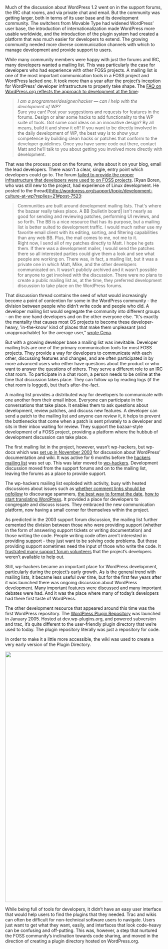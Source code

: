 Much of the discussion about WordPress 1.2 went on in the support forums, the IRC chat rooms, and via private chat and email. But the community was getting larger, both in terms of its user base and its development community. The switchers from Movable Type had widened WordPress’ user base, the introduction of internationalization made WordPress more usable worldwide,  and the introduction of the plugin system had created a platform that was much easier for developers to extend. The growing community needed more diverse communication channels with which to manage development and provide support to users. 

While many community members were happy with just the forums and IRC, many developers wanted a mailing list. This was particularly the case for developers who had experience with other FOSS projects. A mailing list is one of the most important communication tools in a FOSS project and WordPress lacked one. It took more than a year after the project’s inception for WordPress’ developer infrastructure to properly take shape. The [FAQ on WordPress.org reflects the approach to development at the time](https://web.archive.org/web/20040402000122/http://wordpress.org/docs/faq/):	
> _I am a programmer/designer/hacker — can I help with the development of WP?_	
> Sure you can! Post your suggestions and requests for features in the forums. Design or alter some hacks to add functionality to the WP suite of tools. Got some cool ideas on an innovative design? By all means, build it and show it off! If you want to be directly involved in the daily development of WP, the best way is to show your competence by building clean hacks or patches that conform to the developer guidelines. Once you have some code out there, contact Matt and he’ll talk to you about getting you involved more directly with development.	

That was the process: post on the forums, write about it on your blog, email the lead developers. There wasn’t a clear, single, entry point which developers could go to. The forum [failed to provide the proper infrastructure that developers were used to on FOSS projects](http://wordpress.org/support/topic/development-culture-at-wp?replies=21). [Ryan Boren, who  was still new to the project, had experience of Linux development. He posted to the thread](http://wordpress.org/support/topic/development-culture-at-wp?replies=21#post-7523: 

> Communities are built around development mailing lists. That's where the bazaar really takes place. A BB [bulletin board] isn't nearly as good for sending and reviewing patches, performing UI reviews, and so forth. The BB is a nice resource that has its purpose, but a mailing list is better suited to development traffic. I would much rather use my favorite email client with its editing, sorting, and filtering capabilities than any web BB. Plus, the mail comes to me, not me to it.	
> Right now, I send all of my patches directly to Matt. I hope he gets them. If there was a development mailer, I would send the patches there so all interested parties could give them a look and see what people are working on.	
There was, in fact, a mailing list, but it was a private one in which Matt, Mike, and the other developers communicated on. It wasn’t publicly archived and it wasn’t possible for anyone to get involved with the discussion. There were no plans to create a public mailing list as, at the time, they preferred development discussion to take place on the WordPress forums. 

That discussion thread contains the seed of what would increasingly become a point of contention for some in the WordPress community - the division between people who didn’t write code and people who did. A developer mailing list would segregate the community into different groups - on the one hand developers and on the other everyone else. “It's exactly the mentality that causes most OS projects to become these developer-heavy, 'in-the-know' kind of places that make them unpleasant (and unapproachable) for the average user,” [wrote Cena](http://wordpress.org/support/topic/development-culture-at-wp?replies=21#post-7536). 


But with a growing developer base a mailing list was inevitable. Developer mailing lists are one of the primary communication tools for most FOSS projects. They provide a way for developers to communicate with each other, discussing features and changes, and are often participated in by more advanced users who either have questions about the product or who want to answer the questions of others. They serve a different role to an IRC chat room. To participate in a chat room, a person needs to be online at the time that discussion takes place. They can follow up by reading logs (if the chat room is logged), but that’s after-the-fact. 

A mailing list provides a distributed way for developers to communicate with one another from their email inbox. Everyone can participate in the conversations that take place. It enables them to ask questions about development, review patches, and discuss new features. A developer can send a patch to the mailing list and anyone can review it, it helps to prevent the bottlenecks that come when a patch is sent privately to a developer and sits in their inbox waiting for review. They support the bazaar-style development of a FOSS project, providing a platform where the hubbub of development discussion can take place.

 The first mailing list in the project, however, wasn’t wp-hackers, but wp-docs which was [set up in November 2003](https://web.archive.org/web/20090107221645/http://comox.textdrive.com/pipermail/docs/2003-November/000000.html) for discussion about WordPress’ documentation and wiki. It was active for 6 months before the [hackers mailing list](http://lists.wordpress.org/pipermail/hackers/) was set up. This was later moved to [wp-hackers](http://lists.automattic.com/pipermail/wp-hackers/). Development discussion moved from the support forums and on to the mailing list, leaving the forums as a place to provide support. 

The wp-hackers mailing list exploded with activity, busy with heated discussions about issues such as [whether comment links should be nofollow](http://plugins.lists.wordpress.org/pipermail/hackers/2005-January/003617.html) to discourage spammers, [the best way to format the date](http://lists.wordpress.org/pipermail/hackers/2004-August/001335.html), [how to start translating WordPress](http://lists.wordpress.org/pipermail/hackers/2004-December/003462.html). It provided a place for developers to congregate and discuss issues. They embraced the new communication platform, now having a small corner for themselves within the project.

As predicted in the 2003 support forum discussion, the mailing list further cemented the division between those who were providing support (whether in the form of answering support tickets or writing documentation) and those writing the code. People writing code often aren’t interested in providing support - they just want to be solving code problems. But those providing support sometimes need the input of those who write the code. It [frustrated many support forum volunteers](http://lists.wordpress.org/pipermail/hackers/2004-July/000962.html) that the project’s developers weren’t available to help out. 

Still, wp-hackers became an important place for WordPress development, particularly during the project’s early growth. As is the general trend with mailing lists, it became less useful over time, but for the first few years after it was launched there was ongoing discussion about WordPress development. Many important features were discussed and many important debates were had. And it was the place where many of today’s developers had there first taste of WordPress.

The other development resource that appeared around this time was the first WordPress repository. The [WordPress Plugin Repository](http://wordpress.org/news/2005/01/the-wordpress-plugin-repository/) was launched in January 2005. Hosted at dev.wp-plugins.org, and powered subversion and trac, it’s quite different to the user-friendly plugin directory that we’re used to today. The plugin repository literally was just a repository for code. 

In order to make it a little more accessible, the wiki was used to create a very early version of the Plugin Directory.	
	
<img src="../../Resources/community/plugin-directory-2005.jpg" width="800px" />

While being full of tools for developers, it didn’t have an easy user interface that would help users to find the plugins that they needed. Trac and wikis can often be difficult for non-technical software users to navigate. Users just want to get what they want, easily, and interfaces that look code-heavy can be confusing and off-putting. This was, however, a step that nurtured the FOSS community’s inclination towards code sharing, and moved in the direction of creating a plugin directory hosted on WordPress.org.
